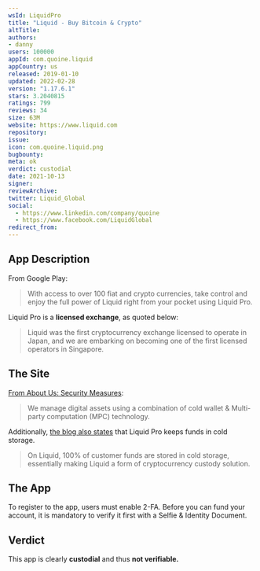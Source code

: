 ```yaml
---
wsId: LiquidPro
title: "Liquid - Buy Bitcoin & Crypto"
altTitle: 
authors:
- danny
users: 100000
appId: com.quoine.liquid
appCountry: us
released: 2019-01-10
updated: 2022-02-28
version: "1.17.6.1"
stars: 3.2040815
ratings: 799
reviews: 34
size: 63M
website: https://www.liquid.com
repository: 
issue: 
icon: com.quoine.liquid.png
bugbounty: 
meta: ok
verdict: custodial
date: 2021-10-13
signer: 
reviewArchive:
twitter: Liquid_Global
social:
  - https://www.linkedin.com/company/quoine
  - https://www.facebook.com/LiquidGlobal
redirect_from:
---
```


## App Description
From Google Play:

> With access to over 100 fiat and crypto currencies, take control and enjoy the full power of Liquid right from your pocket using Liquid Pro.

Liquid Pro is a **licensed exchange**, as quoted below:

> Liquid was the first cryptocurrency exchange licensed to operate in Japan, and we are embarking on becoming one of the first licensed operators in Singapore.

## The Site
[From About Us: Security Measures](liquid.com/company/#company-security):

> We manage digital assets using a combination of cold wallet & Multi-party computation (MPC) technology.

Additionally, [the blog also states](https://blog.liquid.com/how-we-make-liquid-a-secure-cryptocurrency-exchange) that Liquid Pro keeps funds in cold storage.

> On Liquid, 100% of customer funds are stored in cold storage, essentially making Liquid a form of cryptocurrency custody solution. 

## The App
To register to the app, users must enable 2-FA. Before you can fund your account, it is mandatory to verify it first with a Selfie & Identity Document.

## Verdict
This app is clearly **custodial** and thus **not verifiable.**
